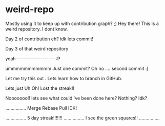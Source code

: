 # weird-repo
Mostly using it to keep up with contribution graph? ;)
Hey there! This is a weird repository. I dont know.

Day 2 of contribution eh?
idk
lets commit!

Day 3 of that 
weird repository


yeah------------------- :P


ummmmmmmmmmm
Just one commit?
Oh no ....
second commit :)
 
 
 Let me try this out . Lets learn how to branch in GitHub.
 
 
 Lets just Uh Oh! Lost the streak!!
 
 Nooooooo!!
lets see what could 've been done here?
Nothing?
Idk?

................
Merge Rebase Pull IDK!

................
5 day streak!!!!!!!
................
I see the green squares!!
................
